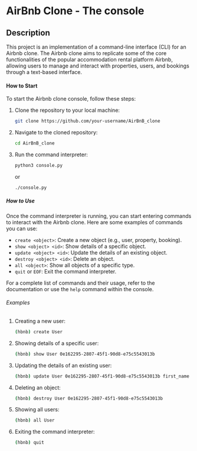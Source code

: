 # AirBnb Clone - The console

## Description

This project is an implementation of a command-line interface (CLI) for an Airbnb clone. The Airbnb clone aims to replicate some of the core functionalities of the popular accommodation rental platform Airbnb, allowing users to manage and interact with properties, users, and bookings through a text-based interface.

#### How to Start

To start the Airbnb clone console, follow these steps:

1. Clone the repository to your local machine:

   ```bash
   git clone https://github.com/your-username/AirBnB_clone
   ```

2. Navigate to the cloned repository:

   ```bash
   cd AirBnB_clone
   ```

3. Run the command interpreter:

   ```bash
   python3 console.py
   ```

   or

   ```bash
   ./console.py
   ```

##### How to Use

Once the command interpreter is running, you can start entering commands to interact with the Airbnb clone. Here are some examples of commands you can use:

- `create <object>`: Create a new object (e.g., user, property, booking).
- `show <object> <id>`: Show details of a specific object.
- `update <object> <id>`: Update the details of an existing object.
- `destroy <object> <id>`: Delete an object.
- `all <object>`: Show all objects of a specific type.
- `quit` or `EOF`: Exit the command interpreter.

For a complete list of commands and their usage, refer to the documentation or use the `help` command within the console.

###### Examples

1. Creating a new user:

   ```bash
   (hbnb) create User
   ```

2. Showing details of a specific user:

   ```bash
   (hbnb) show User 0e162295-2807-45f1-90d8-e75c5543013b
   ```

3. Updating the details of an existing user:

   ```bash
   (hbnb) update User 0e162295-2807-45f1-90d8-e75c5543013b first_name John
   ```

4. Deleting an object:

   ```bash
   (hbnb) destroy User 0e162295-2807-45f1-90d8-e75c5543013b
   ```

5. Showing all users:

   ```bash
   (hbnb) all User
   ```

6. Exiting the command interpreter:

   ```bash
   (hbnb) quit
   ```
